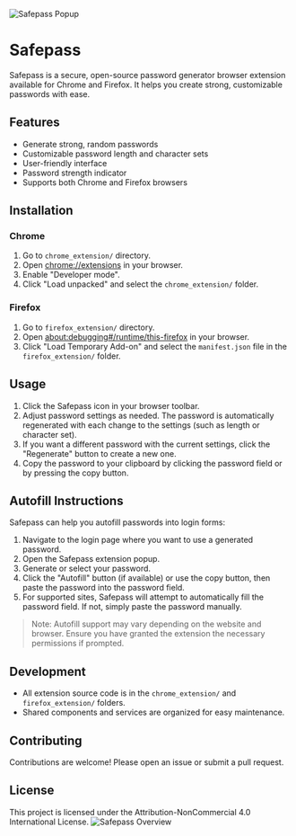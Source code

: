 ![Safepass Popup](https://private-user-images.githubusercontent.com/180553755/457492188-05a10d13-8e09-44c4-9cfc-59236bf5d3df.png?jwt=eyJhbGciOiJIUzI1NiIsInR5cCI6IkpXVCJ9.eyJpc3MiOiJnaXRodWIuY29tIiwiYXVkIjoicmF3LmdpdGh1YnVzZXJjb250ZW50LmNvbSIsImtleSI6ImtleTUiLCJleHAiOjE3NTA0NDkwOTksIm5iZiI6MTc1MDQ0ODc5OSwicGF0aCI6Ii8xODA1NTM3NTUvNDU3NDkyMTg4LTA1YTEwZDEzLThlMDktNDRjNC05Y2ZjLTU5MjM2YmY1ZDNkZi5wbmc_WC1BbXotQWxnb3JpdGhtPUFXUzQtSE1BQy1TSEEyNTYmWC1BbXotQ3JlZGVudGlhbD1BS0lBVkNPRFlMU0E1M1BRSzRaQSUyRjIwMjUwNjIwJTJGdXMtZWFzdC0xJTJGczMlMkZhd3M0X3JlcXVlc3QmWC1BbXotRGF0ZT0yMDI1MDYyMFQxOTQ2MzlaJlgtQW16LUV4cGlyZXM9MzAwJlgtQW16LVNpZ25hdHVyZT04NmE0MjNjNmMyYzY5ZWU1YTE2YjEyZGM0NGFlNDU4MWViMjk0NmU2ZGMwODYxMmViMTExYTIyZGRjZGQyMGIxJlgtQW16LVNpZ25lZEhlYWRlcnM9aG9zdCJ9.ISamADgfUtbFL6lAtX3PCgj_amJaJ6P0uFKnNMneZ5U)

# Safepass

Safepass is a secure, open-source password generator browser extension available for Chrome and Firefox. It helps you create strong, customizable passwords with ease.

## Features

- Generate strong, random passwords
- Customizable password length and character sets
- User-friendly interface
- Password strength indicator
- Supports both Chrome and Firefox browsers

## Installation

### Chrome

1. Go to `chrome_extension/` directory.
2. Open [chrome://extensions](chrome://extensions) in your browser.
3. Enable "Developer mode".
4. Click "Load unpacked" and select the `chrome_extension/` folder.

### Firefox

1. Go to `firefox_extension/` directory.
2. Open [about:debugging#/runtime/this-firefox](about:debugging#/runtime/this-firefox) in your browser.
3. Click "Load Temporary Add-on" and select the `manifest.json` file in the `firefox_extension/` folder.

## Usage

1. Click the Safepass icon in your browser toolbar.
2. Adjust password settings as needed. The password is automatically regenerated with each change to the settings (such as length or character set).
3. If you want a different password with the current settings, click the "Regenerate" button to create a new one.
4. Copy the password to your clipboard by clicking the password field or by pressing the copy button.

## Autofill Instructions

Safepass can help you autofill passwords into login forms:

1. Navigate to the login page where you want to use a generated password.
2. Open the Safepass extension popup.
3. Generate or select your password.
4. Click the "Autofill" button (if available) or use the copy button, then paste the password into the password field.
5. For supported sites, Safepass will attempt to automatically fill the password field. If not, simply paste the password manually.

> Note: Autofill support may vary depending on the website and browser. Ensure you have granted the extension the necessary permissions if prompted.

## Development

- All extension source code is in the `chrome_extension/` and `firefox_extension/` folders.
- Shared components and services are organized for easy maintenance.

## Contributing

Contributions are welcome! Please open an issue or submit a pull request.

## License

This project is licensed under the Attribution-NonCommercial 4.0 International License.
![Safepass Overview](https://private-user-images.githubusercontent.com/180553755/457492188-05a10d13-8e09-44c4-9cfc-59236bf5d3df.png?jwt=eyJhbGciOiJIUzI1NiIsInR5cCI6IkpXVCJ9.eyJpc3MiOiJnaXRodWIuY29tIiwiYXVkIjoicmF3LmdpdGh1YnVzZXJjb250ZW50LmNvbSIsImtleSI6ImtleTUiLCJleHAiOjE3NTA0NDkwOTksIm5iZiI6MTc1MDQ0ODc5OSwicGF0aCI6Ii8xODA1NTM3NTUvNDU3NDkyMTg4LTA1YTEwZDEzLThlMDktNDRjNC05Y2ZjLTU5MjM2YmY1ZDNkZi5wbmc_WC1BbXotQWxnb3JpdGhtPUFXUzQtSE1BQy1TSEEyNTYmWC1BbXotQ3JlZGVudGlhbD1BS0lBVkNPRFlMU0E1M1BRSzRaQSUyRjIwMjUwNjIwJTJGdXMtZWFzdC0xJTJGczMlMkZhd3M0X3JlcXVlc3QmWC1BbXotRGF0ZT0yMDI1MDYyMFQxOTQ2MzlaJlgtQW16LUV4cGlyZXM9MzAwJlgtQW16LVNpZ25hdHVyZT04NmE0MjNjNmMyYzY5ZWU1YTE2YjEyZGM0NGFlNDU4MWViMjk0NmU2ZGMwODYxMmViMTExYTIyZGRjZGQyMGIxJlgtQW16LVNpZ25lZEhlYWRlcnM9aG9zdCJ9.ISamADgfUtbFL6lAtX3PCgj_amJaJ6P0uFKnNMneZ5U)
